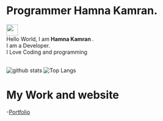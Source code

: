 # Programmer Hamna Kamran.
<img src="https://raw.githubusercontent.com/ProgrammerGauCancel/changesrav/programmergaurav/master/images/hello.gif" width="30"> <br />Hello World, I am <strong>Hamna Kamran </strong>.<br />
I am a Developer. <br/>
I Love Coding and  programming
<br/>
<br/>

![github stats](https://github-readme-stats.vercel.app/api?username=unaisshazan&show_icons=true&title_color=fff&theme=radical&hide=prs)
![Top Langs](https://github-readme-stats.vercel.app/api/top-langs/?username=hamnakamran10&layout=compact&theme=radical)

# My Work and website
-[Portfolio](https://hamna-kamran-644c0.web.app/)

